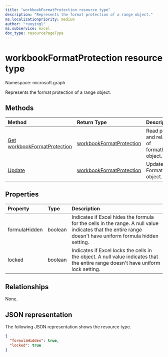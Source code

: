 ```yaml
---
title: "workbookFormatProtection resource type"
description: "Represents the format protection of a range object."
ms.localizationpriority: medium
author: "ruoyingl"
ms.subservice: excel
doc_type: resourcePageType
---
```


# workbookFormatProtection resource type

Namespace: microsoft.graph

Represents the format protection of a range object.


## Methods

| Method		   | Return Type	|Description|
|:---------------|:--------|:----------|
|[Get workbookFormatProtection](../api/formatprotection-get.md) | [workbookFormatProtection](formatprotection.md) |Read properties and relationships of formatProtection object.|
|[Update](../api/formatprotection-update.md) | [workbookFormatProtection](formatprotection.md)	|Update FormatProtection object. |

## Properties
| Property	   | Type	|Description|
|:---------------|:--------|:----------|
|formulaHidden|boolean|Indicates if Excel hides the formula for the cells in the range. A null value indicates that the entire range doesn't have uniform formula hidden setting.|
|locked|boolean|Indicates if Excel locks the cells in the object. A null value indicates that the entire range doesn't have uniform lock setting.|

## Relationships
None.


## JSON representation

The following JSON representation shows the resource type.

<!-- {
  "blockType": "resource",
  "baseType": "microsoft.graph.entity",
  "optionalProperties": [

  ],
  "@odata.type": "microsoft.graph.workbookFormatProtection"
}-->

```json
{
  "formulaHidden": true,
  "locked": true
}

```

<!-- uuid: 8fcb5dbc-d5aa-4681-8e31-b001d5168d79
2015-10-25 14:57:30 UTC -->
<!-- {
  "type": "#page.annotation",
  "description": "FormatProtection resource",
  "keywords": "",
  "section": "documentation",
  "tocPath": ""
}-->

